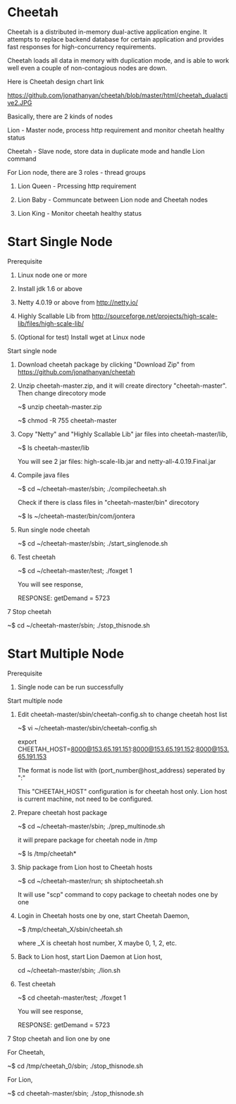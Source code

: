 Cheetah
=======


Cheetah is a distributed in-memory dual-active application engine. It attempts to replace backend database for certain application and provides fast responses for high-concurrency requirements.

Cheetah loads all data in memory with duplication mode, and is able to work well even a couple of non-contagious nodes are down.

Here is Cheetah design chart link

https://github.com/jonathanyan/cheetah/blob/master/html/cheetah_dualactive2.JPG

Basically, there are 2 kinds of nodes

Lion - Master node, process http requirement and monitor cheetah healthy status

Cheetah - Slave node, store data in duplicate mode and handle Lion command 

For Lion node, there are 3 roles - thread groups

1. Lion Queen - Prcessing http requirement

2. Lion Baby - Communcate between Lion node and Cheetah nodes

3. Lion King - Monitor cheetah healthy status


Start Single Node
=======

Prerequisite

1. Linux node one or more

2. Install jdk 1.6 or above

3. Netty 4.0.19 or above from http://netty.io/

4. Highly Scallable Lib from http://sourceforge.net/projects/high-scale-lib/files/high-scale-lib/ 

5. (Optional for test) Install wget at Linux node

Start single node

1. Download cheetah package by clicking "Download Zip" from https://github.com/jonathanyan/cheetah

2. Unzip cheetah-master.zip, and it will create directory "cheetah-master". Then change direcotory mode

    ~$ unzip cheetah-master.zip

    ~$ chmod -R 755 cheetah-master

3. Copy "Netty" and "Highly Scallable Lib" jar files into cheetah-master/lib, 

    ~$ ls cheetah-master/lib

   You will see 2 jar files:  high-scale-lib.jar and netty-all-4.0.19.Final.jar

4. Compile java files

    ~$ cd  ~/cheetah-master/sbin; ./compilecheetah.sh

    Check if there is class files in "cheetah-master/bin" direcotory 

   ~$ ls ~/cheetah-master/bin/com/jontera

5. Run single node cheetah 

   ~$ cd  ~/cheetah-master/sbin; ./start_singlenode.sh   

6. Test cheetah

   ~$ cd ~/cheetah-master/test; ./foxget 1

   You will see response,

   RESPONSE: getDemand = 5723

7 Stop cheetah

   ~$ cd ~/cheetah-master/sbin; ./stop_thisnode.sh


Start Multiple Node
=======

Prerequisite

1. Single node can be run successfully 

Start multiple node

1. Edit cheetah-master/sbin/cheetah-config.sh to change cheetah host list 

   ~$ vi ~/cheetah-master/sbin/cheetah-config.sh

   export CHEETAH_HOST=8000@153.65.191.151:8000@153.65.191.152:8000@153.65.191.153

   The format is node list with (port_number@host_address) seperated by ":"

   This "CHEETAH_HOST" configuration is for cheetah host only. Lion host is current machine, not need to be configured.
 
2. Prepare cheetah host package

    ~$ cd ~/cheetah-master/sbin; ./prep_multinode.sh

    it will prepare package for cheetah node in /tmp

    ~$ ls /tmp/cheetah*

3. Ship package from Lion host to Cheetah hosts

    ~$ cd ~/cheetah-master/run; sh shiptocheetah.sh

    It will use "scp" command to copy package to cheetah nodes one by one

4. Login in Cheetah hosts one by one, start Cheetah Daemon, 

    ~$ /tmp/cheetah_X/sbin/cheetah.sh

    where _X is cheetah host number, X maybe 0, 1, 2, etc.

5. Back to Lion host, start Lion Daemon at Lion host,    

   cd ~/cheetah-master/sbin; ./lion.sh

6. Test cheetah

   ~$ cd cheetah-master/test; ./foxget 1

   You will see response,

   RESPONSE: getDemand = 5723

7 Stop cheetah and lion one by one 

   For Cheetah,

   ~$ cd /tmp/cheetah_0/sbin; ./stop_thisnode.sh

   For Lion,

   ~$ cd cheetah-master/sbin; ./stop_thisnode.sh


